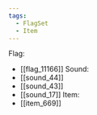 ```yaml
---
tags:
  - FlagSet
  - Item
---
```

Flag:
- [[flag_11166]]
Sound:
- [[sound_44]]
- [[sound_43]]
- [[sound_17]]
Item:
- [[item_669]]
